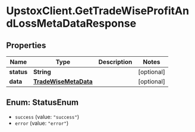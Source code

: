 # UpstoxClient.GetTradeWiseProfitAndLossMetaDataResponse

## Properties
Name | Type | Description | Notes
------------ | ------------- | ------------- | -------------
**status** | **String** |  | [optional] 
**data** | [**TradeWiseMetaData**](TradeWiseMetaData.md) |  | [optional] 

<a name="StatusEnum"></a>
## Enum: StatusEnum

* `success` (value: `"success"`)
* `error` (value: `"error"`)

